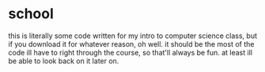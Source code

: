 # school

this is literally some code written for my intro to computer science class, but if you download it for whatever reason, oh well. it should be the most of the code ill have to right through the course, so that'll always be fun. at least ill be able to look back on it later on.
